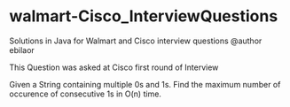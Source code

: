 # walmart-Cisco_InterviewQuestions
Solutions in Java for Walmart and Cisco interview questions
@author ebilaor
 
 This Question was asked at Cisco first round of Interview
 
 Given a String containing multiple 0s and 1s.
 Find the maximum number of occurence of consecutive 1s in O(n) time.
